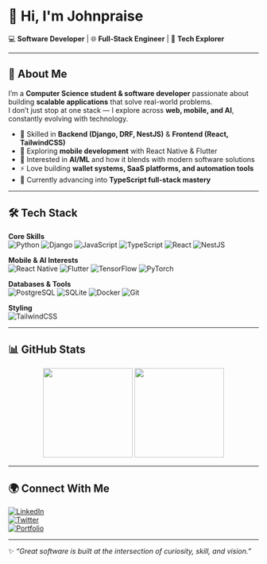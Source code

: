 # 👋 Hi, I'm Johnpraise  

💻 **Software Developer** | 🌐 **Full-Stack Engineer** | 🚀 **Tech Explorer**  

---

## 🚀 About Me  
I’m a **Computer Science student & software developer** passionate about building **scalable applications** that solve real-world problems.  
I don’t just stop at one stack — I explore across **web, mobile, and AI**, constantly evolving with technology.  

- 🔧 Skilled in **Backend (Django, DRF, NestJS)** & **Frontend (React, TailwindCSS)**  
- 📱 Exploring **mobile development** with React Native & Flutter  
- 🤖 Interested in **AI/ML** and how it blends with modern software solutions  
- ⚡ Love building **wallet systems, SaaS platforms, and automation tools**  
- 🌱 Currently advancing into **TypeScript full-stack mastery**  

---

## 🛠️ Tech Stack  

**Core Skills**  
![Python](https://img.shields.io/badge/-Python-3776AB?style=flat-square&logo=python&logoColor=white)
![Django](https://img.shields.io/badge/-Django-092E20?style=flat-square&logo=django&logoColor=white)
![JavaScript](https://img.shields.io/badge/-JavaScript-F7DF1E?style=flat-square&logo=javascript&logoColor=black)
![TypeScript](https://img.shields.io/badge/-TypeScript-3178C6?style=flat-square&logo=typescript&logoColor=white)
![React](https://img.shields.io/badge/-React-20232A?style=flat-square&logo=react&logoColor=61DAFB)
![NestJS](https://img.shields.io/badge/-NestJS-E0234E?style=flat-square&logo=nestjs&logoColor=white)

**Mobile & AI Interests**  
![React Native](https://img.shields.io/badge/-React%20Native-20232A?style=flat-square&logo=react&logoColor=61DAFB)
![Flutter](https://img.shields.io/badge/-Flutter-02569B?style=flat-square&logo=flutter&logoColor=white)
![TensorFlow](https://img.shields.io/badge/-TensorFlow-FF6F00?style=flat-square&logo=tensorflow&logoColor=white)
![PyTorch](https://img.shields.io/badge/-PyTorch-EE4C2C?style=flat-square&logo=pytorch&logoColor=white)

**Databases & Tools**  
![PostgreSQL](https://img.shields.io/badge/-PostgreSQL-316192?style=flat-square&logo=postgresql&logoColor=white)
![SQLite](https://img.shields.io/badge/-SQLite-003B57?style=flat-square&logo=sqlite&logoColor=white)
![Docker](https://img.shields.io/badge/-Docker-2496ED?style=flat-square&logo=docker&logoColor=white)
![Git](https://img.shields.io/badge/-Git-F05032?style=flat-square&logo=git&logoColor=white)

**Styling**  
![TailwindCSS](https://img.shields.io/badge/-TailwindCSS-38B2AC?style=flat-square&logo=tailwind-css&logoColor=white)

---

## 📊 GitHub Stats  

<p align="center">
  <img src="https://github-readme-stats.vercel.app/api?username=johnpraise&show_icons=true&theme=tokyonight&hide_border=true" height="180em"/>
  <img src="https://github-readme-stats.vercel.app/api/top-langs/?username=johnpraise&layout=compact&theme=tokyonight&hide_border=true" height="180em"/>
</p>

---

## 🌍 Connect With Me  

[![LinkedIn](https://img.shields.io/badge/-LinkedIn-0077B5?style=flat-square&logo=linkedin&logoColor=white)](https://linkedin.com/in/YOUR-LINK)  
[![Twitter](https://img.shields.io/badge/-Twitter-1DA1F2?style=flat-square&logo=twitter&logoColor=white)](https://twitter.com/YOUR-LINK)  
[![Portfolio](https://img.shields.io/badge/-Portfolio-ff5722?style=flat-square&logo=Google-chrome&logoColor=white)](https://YOUR-PORTFOLIO.com)  

---

✨ *“Great software is built at the intersection of curiosity, skill, and vision.”*  
